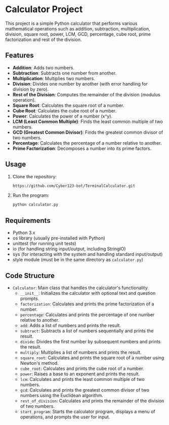 # Calculator Project

This project is a simple Python calculator that performs various mathematical operations such as addition, subtraction, multiplication, division, square root, power, LCM, GCD, percentage, cube root, prime factorization and rest of the division.

## Features
- **Addition**: Adds two numbers.
- **Subtraction**: Subtracts one number from another.
- **Multiplication**: Multiplies two numbers.
- **Division**: Divides one number by another (with error handling for division by zero).
- **Rest of the Division**: Computes the remainder of the division (modulus operation).
- **Square Root**: Calculates the square root of a number.
- **Cube Root**: Calculates the cube root of a number.
- **Power**: Calculates the power of a number (x^y).
- **LCM (Least Common Multiple)**: Finds the least common multiple of two numbers.
- **GCD (Greatest Common Divisor)**: Finds the greatest common divisor of two numbers.
- **Percentage**: Calculates the percentage of a number relative to another.
- **Prime Factorization**: Decomposes a number into its prime factors.

## Usage

1. Clone the repository:
   ```bash
   https://github.com/Cyber123-bot/TerminalCalculator.git
   ```

2. Run the program:
   ```bash
   python calculator.py
   ```

## Requirements
- Python 3.x
- os library (usually pre-installed with Python)
- unittest (for running unit tests)
- io (for handling string input/output, including StringIO)
- sys (for interacting with the system and handling standard input/output)
- style module (must be in the same directory as `calculator.py`)

## Code Structure

- `Calculator`: Main class that handles the calculator's functionality.
  - `__init__`: Initializes the calculator with optional text and question prompts.
  - `factorization`: Calculates and prints the prime factorization of a number.
  - `percentage`: Calculates and prints the percentage of one number relative to another.
  - `add`: Adds a list of numbers and prints the result.
  - `subtract`: Subtracts a list of numbers sequentially and prints the result.
  - `divide`: Divides the first number by subsequent numbers and prints the result.
  - `multiply`: Multiplies a list of numbers and prints the result.
  - `square_root`: Calculates and prints the square root of a number using Newton's method.
  - `cube_root`: Calculates and prints the cube root of a number.
  - `power`: Raises a base to an exponent and prints the result.
  - `lcm`: Calculates and prints the least common multiple of two numbers.
  - `gcd`: Calculates and prints the greatest common divisor of two numbers using the Euclidean algorithm.
  - `rest_of_division`: Calculates and prints the remainder of the division of two numbers.
  - `start_program`: Starts the calculator program, displays a menu of operations, and prompts the user for input.
